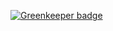 

[![Greenkeeper badge](https://badges.greenkeeper.io/tlaukkanen/kotibot-sensor.svg)](https://greenkeeper.io/)